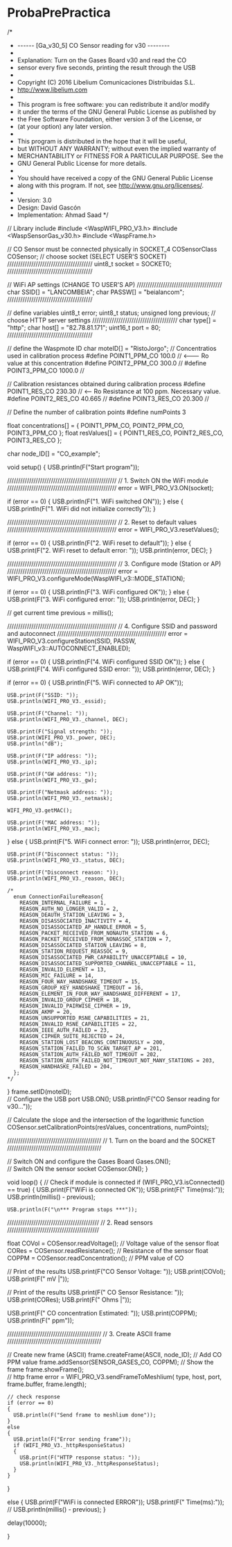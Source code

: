 # ProbaPrePractica

/*  
 *  ------ [Ga_v30_5] CO Sensor reading for v30  -------- 
 *  
 *  Explanation: Turn on the Gases Board v30 and read the CO
 *  sensor every five seconds, printing the result through the USB
 *  
 *  Copyright (C) 2016 Libelium Comunicaciones Distribuidas S.L. 
 *  http://www.libelium.com 
 *  
 *  This program is free software: you can redistribute it and/or modify  
 *  it under the terms of the GNU General Public License as published by  
 *  the Free Software Foundation, either version 3 of the License, or  
 *  (at your option) any later version.  
 *   
 *  This program is distributed in the hope that it will be useful,  
 *  but WITHOUT ANY WARRANTY; without even the implied warranty of  
 *  MERCHANTABILITY or FITNESS FOR A PARTICULAR PURPOSE.  See the  
 *  GNU General Public License for more details.  
 *   
 *  You should have received a copy of the GNU General Public License  
 *  along with this program.  If not, see <http://www.gnu.org/licenses/>.  
 *  
 *  Version:           3.0
 *  Design:            David Gascón 
 *  Implementation:    Ahmad Saad
 */

// Library include
#include <WaspWIFI_PRO_V3.h>
#include <WaspSensorGas_v30.h>
#include <WaspFrame.h>


// CO Sensor must be connected physically in SOCKET_4
COSensorClass COSensor; 
// choose socket (SELECT USER'S SOCKET)
///////////////////////////////////////
uint8_t socket = SOCKET0;
///////////////////////////////////////

// WiFi AP settings (CHANGE TO USER'S AP)
///////////////////////////////////////
char SSID[] = "LANCOMBEIA";
char PASSW[] = "beialancom";
///////////////////////////////////////

// define variables
uint8_t error;
uint8_t status;
unsigned long previous;
// choose HTTP server settings
///////////////////////////////////////
char type[] = "http";
char host[] = "82.78.81.171";
uint16_t port = 80;
///////////////////////////////////////

// define the Waspmote ID 
char moteID[] = "RistoJorgo";
// Concentratios used in calibration process
#define POINT1_PPM_CO 100.0   // <--- Ro value at this concentration
#define POINT2_PPM_CO 300.0   // 
#define POINT3_PPM_CO 1000.0  // 

// Calibration resistances obtained during calibration process
#define POINT1_RES_CO 230.30 // <-- Ro Resistance at 100 ppm. Necessary value.
#define POINT2_RES_CO 40.665 //
#define POINT3_RES_CO 20.300 //

// Define the number of calibration points
#define numPoints 3

float concentrations[] = { POINT1_PPM_CO, POINT2_PPM_CO, POINT3_PPM_CO };
float resValues[] =      { POINT1_RES_CO, POINT2_RES_CO, POINT3_RES_CO };

char node_ID[] = "CO_example";

void setup() 
{
   USB.println(F("Start program"));

  //////////////////////////////////////////////////
  // 1. Switch ON the WiFi module
  //////////////////////////////////////////////////
  error = WIFI_PRO_V3.ON(socket);

  if (error == 0)
  {
    USB.println(F("1. WiFi switched ON"));
  }
  else
  {
    USB.println(F("1. WiFi did not initialize correctly"));
  }


  //////////////////////////////////////////////////
  // 2. Reset to default values
  //////////////////////////////////////////////////
  error = WIFI_PRO_V3.resetValues();

  if (error == 0)
  {
    USB.println(F("2. WiFi reset to default"));
  }
  else
  {
    USB.print(F("2. WiFi reset to default error: "));
    USB.println(error, DEC);
  }

  //////////////////////////////////////////////////
  // 3. Configure mode (Station or AP)
  //////////////////////////////////////////////////
  error = WIFI_PRO_V3.configureMode(WaspWIFI_v3::MODE_STATION);

  if (error == 0)
  {
    USB.println(F("3. WiFi configured OK"));
  }
  else
  {
    USB.print(F("3. WiFi configured error: "));
    USB.println(error, DEC);
  }

  // get current time
  previous = millis();


  //////////////////////////////////////////////////
  // 4. Configure SSID and password and autoconnect
  //////////////////////////////////////////////////
  error = WIFI_PRO_V3.configureStation(SSID, PASSW, WaspWIFI_v3::AUTOCONNECT_ENABLED);

  if (error == 0)
  {
    USB.println(F("4. WiFi configured SSID OK"));
  }
  else
  {
    USB.print(F("4. WiFi configured SSID error: "));
    USB.println(error, DEC);
  }


  if (error == 0)
  {
    USB.println(F("5. WiFi connected to AP OK"));

    USB.print(F("SSID: "));
    USB.println(WIFI_PRO_V3._essid);
    
    USB.print(F("Channel: "));
    USB.println(WIFI_PRO_V3._channel, DEC);

    USB.print(F("Signal strength: "));
    USB.print(WIFI_PRO_V3._power, DEC);
    USB.println("dB");

    USB.print(F("IP address: "));
    USB.println(WIFI_PRO_V3._ip);

    USB.print(F("GW address: "));
    USB.println(WIFI_PRO_V3._gw);

    USB.print(F("Netmask address: "));
    USB.println(WIFI_PRO_V3._netmask);

    WIFI_PRO_V3.getMAC();

    USB.print(F("MAC address: "));
    USB.println(WIFI_PRO_V3._mac);
  }
  else
  {
    USB.print(F("5. WiFi connect error: "));
    USB.println(error, DEC);

    USB.print(F("Disconnect status: "));
    USB.println(WIFI_PRO_V3._status, DEC);

    USB.print(F("Disconnect reason: "));
    USB.println(WIFI_PRO_V3._reason, DEC);

    /*
      enum ConnectionFailureReason{
        REASON_INTERNAL_FAILURE = 1,
        REASON_AUTH_NO_LONGER_VALID = 2,
        REASON_DEAUTH_STATION_LEAVING = 3,
        REASON_DISASSOCIATED_INACTIVITY = 4,
        REASON_DISASSOCIATED_AP_HANDLE_ERROR = 5,
        REASON_PACKET_RECEIVED_FROM_NONAUTH_STATION = 6,
        REASON_PACKET_RECEIVED_FROM_NONASSOC_STATION = 7,
        REASON_DISASSOCIATED_STATION_LEAVING = 8,
        REASON_STATION_REQUEST_REASSOC = 9,
        REASON_DISASSOCIATED_PWR_CAPABILITY_UNACCEPTABLE = 10,
        REASON_DISASSOCIATED_SUPPORTED_CHANNEL_UNACCEPTABLE = 11,
        REASON_INVALID_ELEMENT = 13,
        REASON_MIC_FAILURE = 14,
        REASON_FOUR_WAY_HANDSHAKE_TIMEOUT = 15,
        REASON_GROUP_KEY_HANDSHAKE_TIMEOUT = 16,
        REASON_ELEMENT_IN_FOUR_WAY_HANDSHAKE_DIFFERENT = 17,
        REASON_INVALID_GROUP_CIPHER = 18,
        REASON_INVALID_PAIRWISE_CIPHER = 19,
        REASON_AKMP = 20,
        REASON_UNSUPPORTED_RSNE_CAPABILITIES = 21,
        REASON_INVALID_RSNE_CAPABILITIES = 22,
        REASON_IEEE_AUTH_FAILED = 23,
        REASON_CIPHER_SUITE_REJECTED = 24,
        REASON_STATION_LOST_BEACONS_CONTINUOUSLY = 200,
        REASON_STATION_FAILED_TO_SCAN_TARGET_AP = 201,
        REASON_STATION_AUTH_FAILED_NOT_TIMEOUT = 202,
        REASON_STATION_AUTH_FAILED_NOT_TIMEOUT_NOT_MANY_STATIONS = 203,
        REASON_HANDHASKE_FAILED = 204,
      };
    */
  }
    frame.setID(moteID);  
  // Configure the USB port
  USB.ON();
  USB.println(F("CO Sensor reading for v30..."));

  // Calculate the slope and the intersection of the logarithmic function
  COSensor.setCalibrationPoints(resValues, concentrations, numPoints);

  ///////////////////////////////////////////
  // 1. Turn on the board and the SOCKET
  /////////////////////////////////////////// 
  
  // Switch ON and configure the Gases Board
  Gases.ON();  
  // Switch ON the sensor socket
  COSensor.ON();
}

void loop()
{ 
   // Check if module is connected
  if (WIFI_PRO_V3.isConnected() == true)
  {
    USB.print(F("WiFi is connected OK"));
    USB.print(F(" Time(ms):"));
    USB.println(millis() - previous);

    USB.println(F("\n*** Program stops ***"));
  //////////////////////////////////////////
  // 2. Read sensors
  //////////////////////////////////////////
  
  float COVol = COSensor.readVoltage();          // Voltage value of the sensor
  float CORes = COSensor.readResistance();       // Resistance of the sensor
  float COPPM = COSensor.readConcentration(); // PPM value of CO

  // Print of the results
  USB.print(F("CO Sensor Voltage: "));
  USB.print(COVol);
  USB.print(F(" mV |"));

  // Print of the results
  USB.print(F(" CO Sensor Resistance: "));
  USB.print(CORes);
  USB.print(F(" Ohms |"));

  USB.print(F(" CO concentration Estimated: "));
  USB.print(COPPM);
  USB.println(F(" ppm"));

  ///////////////////////////////////////////
  // 3. Create ASCII frame
  /////////////////////////////////////////// 

  // Create new frame (ASCII)
  frame.createFrame(ASCII, node_ID);
  // Add CO PPM value
  frame.addSensor(SENSOR_GASES_CO, COPPM);
  // Show the frame
  frame.showFrame();    
 // http frame
    error = WIFI_PRO_V3.sendFrameToMeshlium( type, host, port, frame.buffer, frame.length);

    // check response
    if (error == 0)
    {
      USB.println(F("Send frame to meshlium done"));
    }
    else
    {
      USB.println(F("Error sending frame"));
      if (WIFI_PRO_V3._httpResponseStatus)
      {
        USB.print(F("HTTP response status: "));  
        USB.println(WIFI_PRO_V3._httpResponseStatus);  
      }
    }
  }
  
  else
  {
    USB.print(F("WiFi is connected ERROR"));
    USB.print(F(" Time(ms):"));
  //  USB.println(millis() - previous);
  }

  delay(10000);

}

